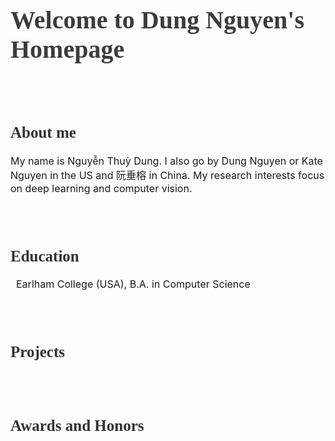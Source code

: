 <h1 style="color:rgb(60,60,60); font-family:Lucida Console; font-size:40px">Welcome to Dung Nguyen's Homepage</h1>
<br/>
<br/>
<h2 style="color:rgb(50,50,50); font-family:Calibri; font-size:25px">About me</h2>
  <p style="font-size:16px;">
  My name is Nguyễn Thuỳ Dung. I also go by Dung Nguyen or Kate Nguyen in the US and 阮垂榕 in China. My research interests focus on deep learning and computer vision.
  </p>
<br/>
<br/>

<h2 style="color:rgb(50,50,50); font-family:Calibri; font-size:25px">Education</h2>
  <p style="font-size:16px;">
    <i class="fas fa-graduation-cap fa-lg" style="color: rgb(70,70,70)"></i>&nbsp; Earlham College (USA), B.A. in Computer Science
  </p>                                                                     
<br/>
<br/>

<h2 style="color:rgb(50,50,50); font-family:Calibri; font-size:25px">Projects</h2>
  <p style="font-size:16px;">
  </p>
<br/>
<br/>

<h2 style="color:rgb(50,50,50); font-family:Calibri; font-size:25px">Awards and Honors</h2>
  <p style="font-size:16px;">
  </p>
<br/>
<br/>
